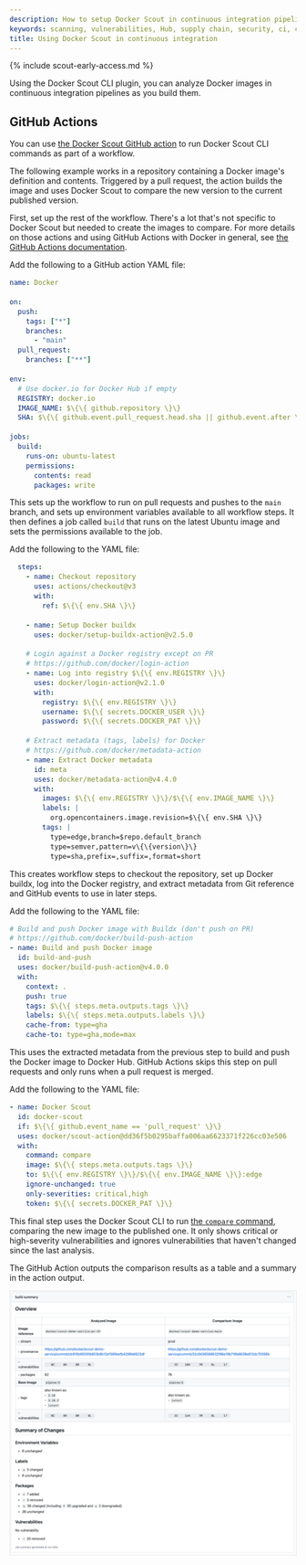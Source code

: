```yaml
---
description: How to setup Docker Scout in continuous integration pipelines
keywords: scanning, vulnerabilities, Hub, supply chain, security, ci, continuous integration, github actions, gitlab
title: Using Docker Scout in continuous integration
---
```


{% include scout-early-access.md %}

Using the Docker Scout CLI plugin, you can analyze Docker images in
continuous integration pipelines as you build them.

## GitHub Actions

You can use [the Docker Scout GitHub action](https://github.com/docker/scout-action) to run Docker Scout CLI commands
as part of a workflow.

The following example works in a repository containing a Docker image's definition and contents. Triggered by a pull request, the action builds the
image and uses Docker Scout to compare the new version to the current published
version.

First, set up the rest of the workflow. There's a lot that's not specific to Docker 
Scout but needed to create the images to compare. For more details on those actions and using GitHub Actions 
with Docker in general, see [the GitHub Actions documentation](../build/ci/github-actions/index.md).

Add the following to a GitHub action YAML file:

```yaml
name: Docker

on:
  push:
    tags: ["*"]
    branches:
      - "main"
  pull_request:
    branches: ["**"]

env:
  # Use docker.io for Docker Hub if empty
  REGISTRY: docker.io
  IMAGE_NAME: $\{\{ github.repository \}\}
  SHA: $\{\{ github.event.pull_request.head.sha || github.event.after \}\}

jobs:
  build:
    runs-on: ubuntu-latest
    permissions:
      contents: read
      packages: write
```

This sets up the workflow to run on pull requests and pushes to the `main`
branch, and sets up environment variables available to all workflow steps. It
then defines a job called `build` that runs on the latest Ubuntu image and sets
the permissions available to the job.

Add the following to the YAML file:

```yaml
  steps:
    - name: Checkout repository
      uses: actions/checkout@v3
      with:
        ref: $\{\{ env.SHA \}\}

    - name: Setup Docker buildx
      uses: docker/setup-buildx-action@v2.5.0

    # Login against a Docker registry except on PR
    # https://github.com/docker/login-action
    - name: Log into registry $\{\{ env.REGISTRY \}\}
      uses: docker/login-action@v2.1.0
      with:
        registry: $\{\{ env.REGISTRY \}\}
        username: $\{\{ secrets.DOCKER_USER \}\}
        password: $\{\{ secrets.DOCKER_PAT \}\}

    # Extract metadata (tags, labels) for Docker
    # https://github.com/docker/metadata-action
    - name: Extract Docker metadata
      id: meta
      uses: docker/metadata-action@v4.4.0
      with:
        images: $\{\{ env.REGISTRY \}\}/$\{\{ env.IMAGE_NAME \}\}
        labels: |
          org.opencontainers.image.revision=$\{\{ env.SHA \}\}
        tags: |
          type=edge,branch=$repo.default_branch
          type=semver,pattern=v\{\{version\}\}
          type=sha,prefix=,suffix=,format=short
```

This creates workflow steps to checkout the repository, set up Docker buildx,
log into the Docker registry, and extract metadata from Git reference and GitHub
events to use in later steps.

Add the following to the YAML file:

```yaml
# Build and push Docker image with Buildx (don't push on PR)
# https://github.com/docker/build-push-action
- name: Build and push Docker image
  id: build-and-push
  uses: docker/build-push-action@v4.0.0
  with:
    context: .
    push: true
    tags: $\{\{ steps.meta.outputs.tags \}\}
    labels: $\{\{ steps.meta.outputs.labels \}\}
    cache-from: type=gha
    cache-to: type=gha,mode=max
```

This uses the extracted metadata from the previous step to build and push the
Docker image to Docker Hub. GitHub Actions skips this step on pull requests and
only runs when a pull request is merged.

Add the following to the YAML file:

```yaml
- name: Docker Scout
  id: docker-scout
  if: $\{\{ github.event_name == 'pull_request' \}\}
  uses: docker/scout-action@dd36f5b0295baffa006aa6623371f226cc03e506
  with:
    command: compare
    image: $\{\{ steps.meta.outputs.tags \}\}
    to: $\{\{ env.REGISTRY \}\}/$\{\{ env.IMAGE_NAME \}\}:edge
    ignore-unchanged: true
    only-severities: critical,high
    token: $\{\{ secrets.DOCKER_PAT \}\}
```

This final step uses the Docker Scout CLI to run [the `compare` command](../engine/reference/commandline/scout_compare.md), comparing the new
image to the published one. It only shows critical or high-severity vulnerabilities and 
ignores vulnerabilities that haven't changed since the last analysis.

The GitHub Action outputs the comparison results as a table and a summary
in the action output.

![A screenshot showing the results of Docker Scout output in a GitHub Action](./images/gha-output.png)
